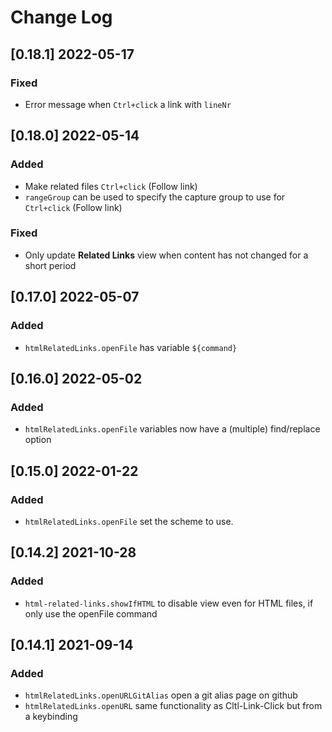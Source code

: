 # Change Log

## [0.18.1] 2022-05-17
### Fixed
- Error message when `Ctrl+click` a link with `lineNr`

## [0.18.0] 2022-05-14
### Added
- Make related files `Ctrl+click` (Follow link)
- `rangeGroup` can be used to specify the capture group to use for `Ctrl+click` (Follow link)
### Fixed
- Only update **Related Links** view when content has not changed for a short period

## [0.17.0] 2022-05-07
### Added
- `htmlRelatedLinks.openFile` has variable `${command}`

## [0.16.0] 2022-05-02
### Added
- `htmlRelatedLinks.openFile` variables now have a (multiple) find/replace option

## [0.15.0] 2022-01-22
### Added
- `htmlRelatedLinks.openFile` set the scheme to use.

## [0.14.2] 2021-10-28
### Added
- `html-related-links.showIfHTML` to disable view even for HTML files, if only use the openFile command

## [0.14.1] 2021-09-14
### Added
- `htmlRelatedLinks.openURLGitAlias` open a git alias page on github
- `htmlRelatedLinks.openURL` same functionality as Cltl-Link-Click but from a keybinding
